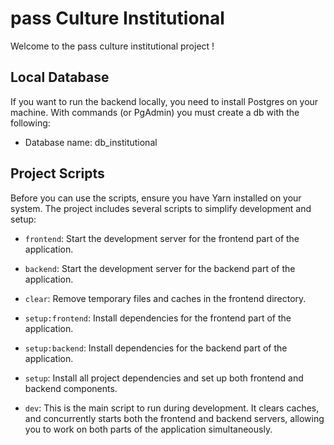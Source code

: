 # pass Culture Institutional

Welcome to the pass culture institutional project !

## Local Database
If you want to run the backend locally, you need to install Postgres on your machine. 
With commands (or PgAdmin) you must create a db with the following:
- Database name: db_institutional

## Project Scripts
Before you can use the scripts, ensure you have Yarn installed on your system.
The project includes several scripts to simplify development and setup:

- `frontend`: Start the development server for the frontend part of the application.

- `backend`: Start the development server for the backend part of the application.

- `clear`: Remove temporary files and caches in the frontend directory.

- `setup:frontend`: Install dependencies for the frontend part of the application.

- `setup:backend`: Install dependencies for the backend part of the application.

- `setup`: Install all project dependencies and set up both frontend and backend components.

- `dev`: This is the main script to run during development. It clears caches, and concurrently starts both the frontend and backend servers, allowing you to work on both parts of the application simultaneously.


